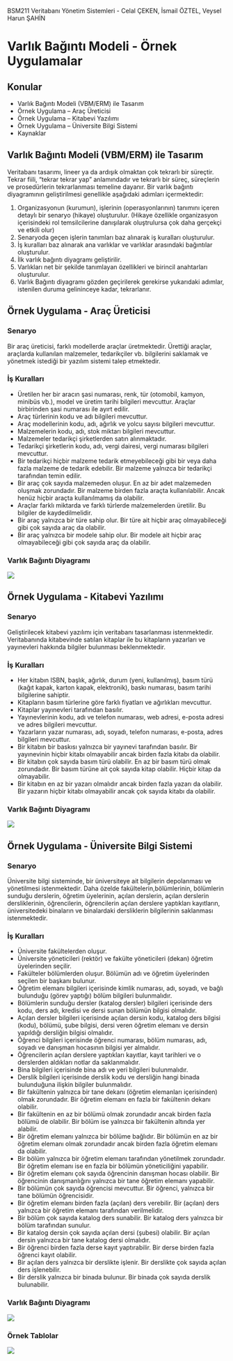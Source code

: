 
BSM211 Veritabanı Yönetim Sistemleri - Celal ÇEKEN, İsmail ÖZTEL, Veysel Harun ŞAHİN

# Varlık Bağıntı Modeli - Örnek Uygulamalar


## Konular

* Varlık Bağıntı Modeli (VBM/ERM) ile Tasarım
* Örnek Uygulama – Araç Üreticisi
* Örnek Uygulama – Kitabevi Yazılımı
* Örnek Uygulama – Üniversite Bilgi Sistemi
* Kaynaklar


## Varlık Bağıntı Modeli (VBM/ERM) ile Tasarım

Veritabanı tasarımı, lineer ya da ardışık olmaktan çok tekrarlı bir süreçtir. Tekrar fiili, “tekrar tekrar yap” anlamındadır ve tekrarlı bir süreç, süreçlerin ve prosedürlerin tekrarlanması temeline dayanır.  Bir varlık bağıntı diyagramının geliştirilmesi genellikle aşağıdaki adımları içermektedir:
1. Organizasyonun (kurumun), işlerinin (operasyonlarının) tanımını içeren detaylı bir senaryo (hikaye) oluşturulur. (Hikaye özellikle organizasyon içerisindeki rol temsilcilerine danışılarak oluştrulursa çok daha gerçekçi ve etkili olur)
2. Senaryoda geçen işlerin tanımları baz alınarak iş kuralları oluşturulur.
3. İş kuralları baz alınarak ana varlıklar ve varlıklar arasındaki bağıntılar oluşturulur.
4. İlk varlık bağıntı diyagramı geliştirilir.
5. Varlıkları net bir şekilde tanımlayan özellikleri ve birincil anahtarları oluşturulur.
6. Varlık Bağıntı diyagramı gözden geçirilerek gerekirse yukarıdaki adımlar, istenilen duruma gelininceye kadar, tekrarlanır.


## Örnek Uygulama - Araç Üreticisi

### Senaryo

Bir araç üreticisi, farklı modellerde araçlar üretmektedir. Ürettiği araçlar, araçlarda kullanılan malzemeler, tedarikçiler vb. bilgilerini saklamak ve yönetmek istediği bir yazılım sistemi talep etmektedir.

### İş Kuralları

* Üretilen her bir aracın şasi numarası, renk, tür (otomobil, kamyon, minibüs vb.), model ve üretim tarihi bilgileri mevcuttur. Araçlar birbirinden şasi numarası ile ayırt edilir.
* Araç türlerinin kodu ve adı bilgileri mevcuttur.
* Araç modellerinin kodu, adı, ağırlık ve yolcu sayısı bilgileri mevcuttur.
* Malzemelerin kodu, adı, stok miktarı bilgileri mevcuttur.
* Malzemeler tedarikçi şirketlerden satın alınmaktadır.
* Tedarikçi şirketlerin kodu, adı, vergi dairesi, vergi numarası bilgileri mevcuttur.
* Bir tedarikçi hiçbir malzeme tedarik etmeyebileceği gibi bir veya daha fazla malzeme de tedarik edebilir. Bir malzeme yalnızca bir tedarikçi tarafından temin edilir.
* Bir araç çok sayıda malzemeden oluşur. En az bir adet malzemeden oluşmak zorundadır. Bir malzeme birden fazla araçta kullanılabilir. Ancak henüz hiçbir araçta kullanılmamış da olabilir.
* Araçlar farklı miktarda ve farklı türlerde malzemelerden üretilir. Bu bilgiler de kaydedilmelidir.
* Bir araç yalnızca bir türe sahip olur. Bir türe ait hiçbir araç olmayabileceği gibi çok sayıda araç da olabilir.
* Bir araç yalnızca bir modele sahip olur. Bir modele ait hiçbir araç olmayabileceği gibi çok sayıda araç da olabilir.

### Varlık Bağıntı Diyagramı

![](Sekiller/03/AracUreticisi.png)



## Örnek Uygulama - Kitabevi Yazılımı

### Senaryo

Geliştirilecek kitabevi yazılımı için veritabanı tasarlanması istenmektedir. Veritabanında kitabevinde satılan kitaplar ile bu kitapların yazarları ve yayınevleri hakkında bilgiler bulunması beklenmektedir.

### İş Kuralları

* Her kitabın ISBN, başlık, ağırlık, durum (yeni, kullanılmış), basım türü (kağıt kapak, karton kapak, elektronik), baskı numarası, basım tarihi bilgilerine sahiptir.
* Kitapların basım türlerine göre farklı fiyatları ve ağırlıkları mevcuttur.
* Kitaplar yayınevleri tarafından basılır.
* Yayınevlerinin kodu, adı ve telefon numarası, web adresi, e-posta adresi ve adres bilgileri mevcuttur.
* Yazarların yazar numarası, adı, soyadı, telefon numarası, e-posta, adres bilgileri mevcuttur.
* Bir kitabın bir baskısı yalnızca bir yayınevi tarafından basılır. Bir yayınevinin hiçbir kitabı olmayabilir ancak birden fazla kitabı da olabilir.
* Bir kitabın çok sayıda basım türü olabilir. En az bir basım türü olmak zorundadır. Bir basım türüne ait çok sayıda kitap olabilir. Hiçbir kitap da olmayabilir.
* Bir kitabın en az bir yazarı olmalıdır ancak birden fazla yazarı da olabilir. Bir yazarın hiçbir kitabı olmayabilir ancak çok sayıda kitabı da olabilir.


### Varlık Bağıntı Diyagramı

![](Sekiller/03/Kitabevi.png)



## Örnek Uygulama - Üniversite Bilgi Sistemi


### Senaryo

Üniversite bilgi sisteminde, bir üniversiteye ait bilgilerin depolanması ve yönetilmesi istenmektedir. Daha özelde fakültelerin,bölümlerinin, bölümlerin sunduğu derslerin, öğretim üyelerinin, açılan derslerin, açılan derslerin dersliklerinin, öğrencilerin, öğrencilerin açılan derslere yaptıkları kayıtların, üniversitedeki binaların ve binalardaki dersliklerin bilgilerinin saklanması istenmektedir.


### İş Kuralları

* Üniversite fakültelerden oluşur.
* Üniversite yöneticileri (rektör) ve fakülte yöneticileri (dekan) öğretim üyelerinden seçilir.
* Fakülteler bölümlerden oluşur. Bölümün adı ve öğretim üyelerinden seçilen bir başkanı bulunur.
* Öğretim elemanı bilgileri içerisinde kimlik numarası, adı, soyadı, ve bağlı bulunduğu (görev yaptığı) bölüm bilgileri bulunmalıdır.
* Bölümlerin sunduğu dersler (katalog dersler) bilgileri içerisinde ders kodu, ders adı, kredisi ve dersi sunan bölümün bilgisi olmalıdır.
* Açılan dersler bilgileri içerisinde açılan dersin kodu, katalog ders bilgisi (kodu), bölümü, şube bilgisi, dersi veren öğretim elemanı ve dersin yapıldığı dersliğin bilgisi olmalıdır.
* Öğrenci bilgileri içerisinde öğrenci numarası, bölüm numarası, adı, soyadı ve danışman hocasının bilgisi yer almalıdır.
* Öğrencilerin açılan derslere yaptıkları kayıtlar, kayıt tarihleri ve o derslerden aldıkları notlar da saklanmalıdır.
* Bina bilgileri içerisinde bina adı ve yeri bilgileri bulunmalıdır.
* Derslik bilgileri içerisinde derslik kodu ve dersliğin hangi binada bulunduğuna ilişkin bilgiler bulunmalıdır.
* Bir fakültenin yalnızca bir tane dekanı (öğretim elemanları içerisinden) olmak zorundadır. Bir öğretim elemanı en fazla bir fakültenin dekanı olabilir.
* Bir fakültenin en az bir bölümü olmak zorundadır ancak birden fazla bölümü de olabilir. Bir bölüm ise yalnızca bir fakültenin altında yer alabilir.
* Bir öğretim elemanı yalnızca bir bölüme bağlıdır. Bir bölümün en az bir öğretim elemanı olmak zorundadır ancak birden fazla öğretim elemanı da olabilir.
* Bir bölüm yalnızca bir öğretim elemanı tarafından yönetilmek zorundadır. Bir öğretim elemanı ise en fazla bir bölümün yöneticiliğini yapabilir.
* Bir öğretim elemanı çok sayıda öğrencinin danışman hocası olabilir. Bir öğrencinin danışmanlığını yalnızca bir tane öğretim elemanı yapabilir.
* Bir bölümün çok sayıda öğrencisi mevcuttur. Bir öğrenci, yalnızca bir tane bölümün öğrencisidir.
* Bir öğretim elemanı birden fazla (açılan) ders verebilir. Bir (açılan) ders yalnızca bir öğretim elemanı tarafından verilmelidir.
* Bir bölüm çok sayıda katalog ders sunabilir. Bir katalog ders yalnızca bir bölüm tarafından sunulur.
* Bir katalog dersin çok sayıda açılan dersi (şubesi) olabilir. Bir açılan dersin yalnızca bir tane katalog dersi olmalıdır.
* Bir öğrenci birden fazla derse kayıt yaptırabilir. Bir derse birden fazla öğrenci kayıt olabilir.
* Bir açılan ders yalnızca bir derslikte işlenir. Bir derslikte çok sayıda açılan ders işlenebilir.
* Bir derslik yalnızca bir binada bulunur. Bir binada çok sayıda derslik bulunabilir.


### Varlık Bağıntı Diyagramı

![](Sekiller/03/UBSVBDiyagrami.png)


### Örnek Tablolar

![](Sekiller/03/UBSTablo.png)
